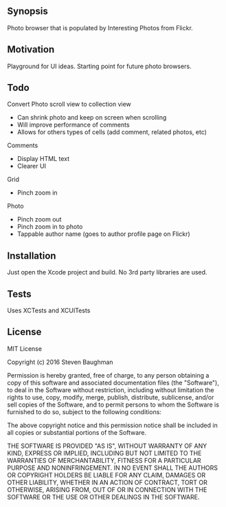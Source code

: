 ## Synopsis

Photo browser that is populated by Interesting Photos from Flickr.

## Motivation

Playground for UI ideas. Starting point for future photo browsers.

## Todo

Convert Photo scroll view to collection view
- Can shrink photo and keep on screen when scrolling
- Will improve performance of comments
- Allows for others types of cells (add comment, related photos, etc)

Comments
- Display HTML text
- Clearer UI

Grid
- Pinch zoom in

Photo
- Pinch zoom out
- Pinch zoom in to photo
- Tappable author name (goes to author profile page on Flickr)

## Installation

Just open the Xcode project and build. No 3rd party libraries are used.

## Tests

Uses XCTests and XCUITests

## License

MIT License

Copyright (c) 2016 Steven Baughman

Permission is hereby granted, free of charge, to any person obtaining a copy
of this software and associated documentation files (the "Software"), to deal
in the Software without restriction, including without limitation the rights
to use, copy, modify, merge, publish, distribute, sublicense, and/or sell
copies of the Software, and to permit persons to whom the Software is
furnished to do so, subject to the following conditions:

The above copyright notice and this permission notice shall be included in all
copies or substantial portions of the Software.

THE SOFTWARE IS PROVIDED "AS IS", WITHOUT WARRANTY OF ANY KIND, EXPRESS OR
IMPLIED, INCLUDING BUT NOT LIMITED TO THE WARRANTIES OF MERCHANTABILITY,
FITNESS FOR A PARTICULAR PURPOSE AND NONINFRINGEMENT. IN NO EVENT SHALL THE
AUTHORS OR COPYRIGHT HOLDERS BE LIABLE FOR ANY CLAIM, DAMAGES OR OTHER
LIABILITY, WHETHER IN AN ACTION OF CONTRACT, TORT OR OTHERWISE, ARISING FROM,
OUT OF OR IN CONNECTION WITH THE SOFTWARE OR THE USE OR OTHER DEALINGS IN THE
SOFTWARE.
